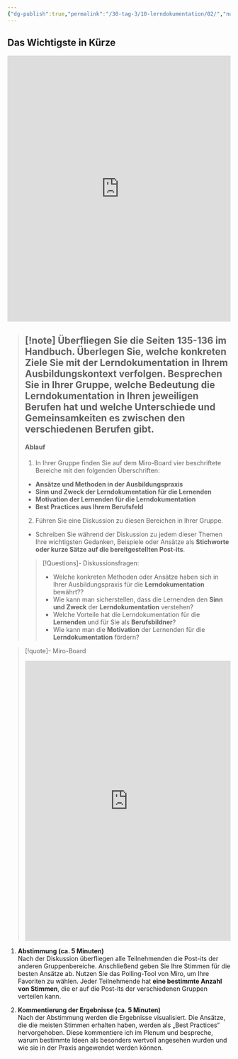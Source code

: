 ```yaml
---
{"dg-publish":true,"permalink":"/30-tag-3/10-lerndokumentation/02/","noteIcon":""}
---
```


## Das Wichtigste in Kürze
<iframe src="https://aburossi.github.io/prezi/BBK/lerndokumentation/#/" style="border:0px #ffffff none;" name="myiFrame" scrolling="no" frameborder="1" marginheight="0px" marginwidth="0px" height="600px" width="100%" allowfullscreen></iframe>

>[!note] Überfliegen Sie die Seiten 135-136 im Handbuch. Überlegen Sie, welche **konkreten Ziele** Sie mit der Lerndokumentation in Ihrem Ausbildungskontext verfolgen.
>**Besprechen Sie in Ihrer Gruppe, welche Bedeutung die Lerndokumentation in Ihren jeweiligen Berufen hat und welche Unterschiede und Gemeinsamkeiten es zwischen den verschiedenen Berufen gibt.**
>---
>#### Ablauf
>1. In Ihrer Gruppe finden Sie auf dem Miro-Board vier beschriftete Bereiche mit den folgenden Überschriften:
>- **Ansätze und Methoden in der Ausbildungspraxis**
>- **Sinn und Zweck der Lerndokumentation für die Lernenden**
>- **Motivation der Lernenden für die Lerndokumentation**
>- **Best Practices aus Ihrem Berufsfeld**
>2. Führen Sie eine Diskussion zu diesen Bereichen in Ihrer Gruppe. 
>- Schreiben Sie während der Diskussion zu jedem dieser Themen Ihre wichtigsten Gedanken, Beispiele oder Ansätze als **Stichworte oder kurze Sätze auf die bereitgestellten Post-its**.
>>[!Questions]- Diskussionsfragen:
>>- Welche konkreten Methoden oder Ansätze haben sich in Ihrer Ausbildungspraxis für die **Lerndokumentation** bewährt??
>>- Wie kann man sicherstellen, dass die Lernenden den **Sinn und Zweck** der **Lerndokumentation** verstehen?
>>- Welche Vorteile hat die Lerndokumentation für die **Lernenden** und für Sie als **Berufsbildner**?
>>- Wie kann man die **Motivation** der Lernenden für die **Lerndokumentation** fördern?

>[!quote]- Miro-Board
><iframe width="100%" height="632" src="https://miro.com/app/embed/uXjVLSVkoek=/?pres=1&frameId=3458764603437590639&embedId=884231055641" frameborder="0" scrolling="no" allow="fullscreen; clipboard-read; clipboard-write" allowfullscreen></iframe>

1. **Abstimmung (ca. 5 Minuten)**  
    Nach der Diskussion überfliegen alle Teilnehmenden die Post-its der anderen Gruppenbereiche. Anschließend geben Sie Ihre Stimmen für die besten Ansätze ab. Nutzen Sie das Polling-Tool von Miro, um Ihre Favoriten zu wählen. Jeder Teilnehmende hat **eine bestimmte Anzahl von Stimmen**, die er auf die Post-its der verschiedenen Gruppen verteilen kann.
    
2. **Kommentierung der Ergebnisse (ca. 5 Minuten)**  
    Nach der Abstimmung werden die Ergebnisse visualisiert. Die Ansätze, die die meisten Stimmen erhalten haben, werden als „Best Practices“ hervorgehoben. Diese kommentiere ich im Plenum und bespreche, warum bestimmte Ideen als besonders wertvoll angesehen wurden und wie sie in der Praxis angewendet werden können.